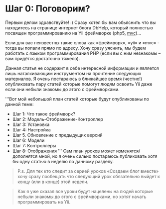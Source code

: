 Шаг 0: Поговорим?
====
Первым делом здравствуйте! :\) Сразу хотел бы вам обьяснить что вы находитесь на странице интернет блога DbHelp, который полностью посвящен программированию на Yii фреймворке \(php5, [mvc](https://ru.wikipedia.org/wiki/Model-View-Controller)\)...

Если для вас неизвестны такие слова как «фреймворк», «yii» и «mvc» - тогда вы попали прямо по адресу. Хочу сразу уяснить, мы будем работать с языком программирования PHP \(если вы с ним незнакомы – вам придётся достаточно тяжело\).

Данная статья не содержит в себе интересной информации и является лишь наталкивающим инструментом на прочтение следующих материалов. Я очень постараюсь в ближайшее время \(честно!\) опубликовать пару статей которые помогут людям освоить Yii даже если они небыли знакомы до этого с фреймворками.

'''Вот мой небольшой план статей которые будут опубликованы по данной теме:

* Шаг 1: Что такое фреймворк?
* Шаг 2: Модель-Отображение-Контроллер
* Шаг 3: Установка
* Шаг 4: Настройка
* Шаг 5. Обновление с предыдущих версий
* Шаг 6: Модели
* Шаг 7: Контроллеры
* Шаг 8: Отображения
'''
Сам план уроков может изменятся/дополнятся мной, но я очень сильно постараюсь публиковать хотя бы одну статью в неделю по данному разделу.

>P.s. Для тех кто следит за серией уроков «Создаем блог вместе» хочу сразу пообещать что следующий урок обязательно выйдет к концу \(или в конце\) этой недели.

>Как я уже сказал все уроки будут нацелены на людей которые небыли знакомы до этого с фреймворками, но хотят начать программировать на Yii.


